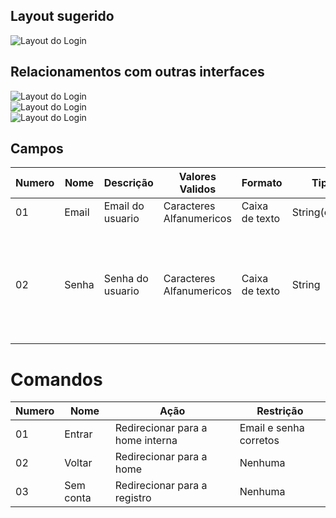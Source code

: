 ## Layout sugerido
<!-- Image -->
![Layout do Login](../images/login.png)

## Relacionamentos com outras interfaces
<!-- Image dos redirecionamento -->
![Layout do Login](../images/button-login.png)<br/>
![Layout do Login](../images/arrow-login.png)<br/>
![Layout do Login](../images/link-login.png)<br/>

## Campos

| Numero  | Nome               | Descrição                                    | Valores Validos         | Formato        | Tipo          | Restrições    |
|---------|--------------------|----------------------------------------------|-------------------------|----------------|---------------|---------------|
|    01   | Email              | Email do usuario                             | Caracteres Alfanumericos| Caixa de texto | String(email) | Email valido  |
|    02   | Senha              | Senha do usuario                             | Caracteres Alfanumericos| Caixa de texto | String        | Ter pelo menos 6 caracteres uma letra maiuscula, um símbolo e um numero  |

# Comandos
| Numero  | Nome               | Ação                                    | Restrição              |
|---------|--------------------|-----------------------------------------|------------------------|
|   01    |  Entrar            | Redirecionar para a home interna        | Email e senha corretos |  
|   02    |  Voltar            | Redirecionar para a home                | Nenhuma                |  
|   03    |  Sem conta         | Redirecionar para a registro            | Nenhuma                |  